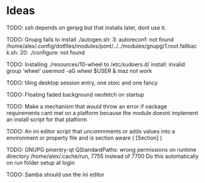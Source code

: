 # Ideas

TODO: ssh depends on genpg but that installs later, dont use it.

TODO: Gnupg fails to install ./autogen.sh: 3: autoreconf: not found
/home/alex/.config/dotfiles/modules/pont/../../modules/gnupg/1.root.fallback.sh: 20: ./configure: not found

TODO: Installing ./resources/10-wheel to /etc/sudoers.d/
install: invalid group ‘wheel’ usermod -aG wheel $USER & maz not work

TODO: tiling desktop session entry, one stoic and one fancy

TODO: Floating faded background neofetch on startup

TODO: Make a mechanism that would throw an error if oackage requirements
cant met on a platform because the module doesnt implement an install script
for that platform

TODO: An ini editor script that uncommments or adds values into a environment or
property file and is section aware ( [Section] )

TODO: GNUPG pinentry-qt QStandardPaths: wrong permissions on runtime directory /home/alex/.cache/run, 7755 instead of 7700
Do this automatically on run folder setup at login

TODO: Samba should use the ini editor
